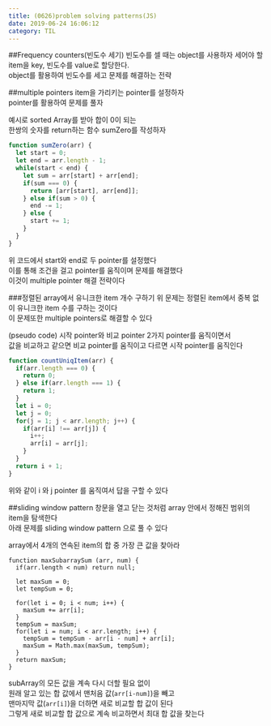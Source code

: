 ```yaml
---
title: (0626)problem solving patterns(JS)
date: 2019-06-24 16:06:12
category: TIL
---
```


##Frequency counters(빈도수 세기)
빈도수를 셀 때는 object를 사용하자
세어야 할 item을 key, 빈도수를 value로 할당한다.  
object를 활용하여 빈도수를 세고 문제를 해결하는 전략

##multiple pointers
item을 가리키는 pointer를 설정하자  
pointer를 활용하여 문제를 풀자  
  
예시로 sorted Array를 받아 합이 0이 되는  
한쌍의 숫자를 return하는 함수 sumZero를 작성하자

```js
function sumZero(arr) {
  let start = 0;
  let end = arr.length - 1;
  while(start < end) {
    let sum = arr[start] + arr[end];
    if(sum === 0) {
      return [arr[start], arr[end]];
    } else if(sum > 0) {
      end -= 1;
    } else {
      start += 1;
    }
  }
}
```

위 코드에서 start와 end로 두 pointer를 설정했다  
이를 통해 조건을 걸고 pointer를 움직이며 문제를 해결했다  
이것이 multiple pointer 해결 전략이다  

###정렬된 array에서 유니크한 item 개수 구하기
위 문제는 정렬된 item에서 중복 없이 유니크한 item 수를 구하는 것이다  
이 문제또한 multiple pointers로 해결할 수 있다  
  
(pseudo code)
시작 pointer와 비교 pointer 2가지 pointer를 움직이면서  
값을 비교하고 같으면 비교 pointer를 움직이고 다르면 시작 pointer를 움직인다  

```js
function countUniqItem(arr) {
  if(arr.length === 0) {
    return 0;
  } else if(arr.length === 1) {
    return 1;
  }
  let i = 0;
  let j = 0;
  for(j = 1; j < arr.length; j++) {
    if(arr[i] !== arr[j]) {
      i++;
      arr[i] = arr[j];
    }
  }
  return i + 1;
}
```

위와 같이 i 와 j pointer 를 움직여서 답을 구할 수 있다

##sliding window pattern
창문을 열고 닫는 것처럼 array 안에서 정해진 범위의 item을 탐색한다  
아래 문제를 sliding window pattern 으로 풀 수 있다
  
array에서 4개의 연속된 item의 합 중 가장 큰 값을 찾아라

```js{12}
function maxSubarraySum (arr, num) {
  if(arr.length < num) return null;

  let maxSum = 0;
  let tempSum = 0;

  for(let i = 0; i < num; i++) {
    maxSum += arr[i];
  }
  tempSum = maxSum;
  for(let i = num; i < arr.length; i++) {
    tempSum = tempSum - arr[i - num] + arr[i];
    maxSum = Math.max(maxSum, tempSum);
  }
  return maxSum;
}
```

subArray의 모든 값을 계속 다시 더할 필요 없이  
원래 알고 있는 합 값에서 맨처음 값(`arr[i-num]`)을 빼고  
맨마지막 값(`arr[i]`)을 더하면 새로 비교할 합 값이 된다  
그렇게 새로 비교할 합 값으로 계속 비교하면서 최대 합 값을 찾는다  

